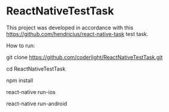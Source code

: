 # ReactNativeTestTask

This project was developed in accordance with this https://github.com/hendricius/react-native-task test task.

How to run:

git clone https://github.com/coderlight/ReactNativeTestTask.git

cd ReactNativeTestTask

npm install

react-native run-ios

react-native run-android